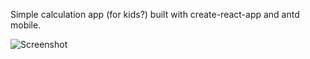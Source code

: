 Simple calculation app (for kids?) built with create-react-app and antd mobile.

![Screenshot](raw.githubusercontent.com/belchi/matte/master/screenshot.jpg)
